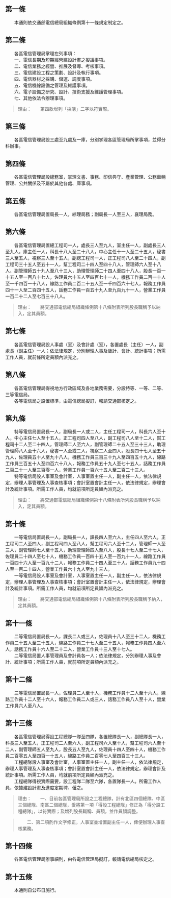 第一條 
-------
　　本通則依交通部電信總局組織條例第十一條規定制定之。  


第二條 
-------
　　各區電信管理局掌理左列事項：  
　　一、電信長期及短期經營建設計畫之擬議事項。  
　　二、電信業務之經營、推展及督導、考核事項。  
　　三、電信建設工程之策劃、設計及執行事項。  
　　四、電信器材之採購、儲運、調度事項。  
　　五、電信機線設備之管理及維護事項。  
　　六、電子設備之研究、設計、技術支援及維護管理事項。  
　　七、其他依法令辦理事項。  
> 理由：　　第四款增列「採購」二字以符實際。



第三條 
-------
　　各區電信管理局設三處至九處及一庫，分別掌理各區管理局所掌事項，並得分科辦事。  


第四條 
-------
　　各區電信管理局設總務室，掌理文書、事務、印信典守、產業管理、公務車輛管理、公共關係及不屬於其他各處、庫事項。  


第五條 
-------
　　各區電信管理局置局長一人，綜理局務；副局長一人至三人，襄理局務。  


第六條 
-------
　　各區電信管理局置總工程司一人，處長三人至九人，室主任一人，副處長三人至九人，庫主任一人，科長十八人至二十八人，中心主任十一人至二十五人，秘書三人至五人，視察三人至十五人，副總工程司一人，正工程司八人至二十四人，副工程司三十五人至五十一人，幫工程司二十四人至四十八人，管理師六人至十八人、副管理師五十九人至八十三人，助理管理師二十四人至四十八人，股長一百一十五人至一百八十七人，佐理員六十五人至四百七十一人，機務工作員二百一十人至一千四百一十八人，線路工作員二百二十五人至一千四百六十七人，報務工作員四十一人至二百四十五人，話務工作員一百五十九人至九百九十一人，營業工作員一百二十二人至七百三十八人。  
> 理由：　　將交通部電信總局組織條例第十八條附表所列股長職稱予以納入，定其員額。



第七條 
-------
　　各區電信管理局設人事處（室）及會計處（室），各置處長（主任）一人，副處長（副主任）一人；依法律規定，分別辦理人事及歲計、會計、統計事項；所需工作人員，就前條所定員額內派充之。  


第八條 
-------
　　各區電信管理局得視地方行政區域及各地業務需要，分設特等、一等、二等、三等電信局。  
　　各等電信局之設置標準，由電信總局擬訂，報請交通部核定之。  


第九條 
-------
　　特等電信局置局長一人，副局長一人或二人，主任工程司一人，科長六人至十人，中心主任七人至十五人，正工程司四人至八人，副工程司八人至十二人，幫工程司十二人至二十四人，管理師二人至六人，副管理師二十五人至三十三人，助理管理師八人至十六人，秘書一人至或二人，視察二人至四人，股長四十七人至五十九人，佐理員五十人至九十八人，機務工作員三百三十九人至四百五十九人，線路工作員三百五十人至四百六十八人，報務工作員五十九人至七十五人，話務工作員二百二十一人至三百零一人，營業工作員一百六十五人至二百二十三人。  
　　特等電信局設人事室及會計室，人事室置主任一人，副主任一人，依法律規定，辦理人事管理及人事查核事項；會計室置會計主任一人，依法律規定，辦理會計及統計事項。所需工作人員，均就前項所定員額內派充之。  
> 理由：　　將交通部電信總局組織條例第十八條附表所列股長職稱予以納入，定其員額。



第十條 
-------
　　一等電信局置局長一人，副局長一人，課長四人至六人，主任四人至六人，正工程司二人至四人，副工程司四人至八人，幫工程司六人至十二人，管理師一人至三人，副管理師七人至十五人，助理管理師四人至八人，股長十七人至二十七人，佐理員二十四人至七十人，機務工作員一百四十五人至一百九十一人，線路工作員一百四十六人至一百九十二人，報務工作員二十四人至三十人，話務工作員九十四人至一百二十四人，營業工作員六十九人至九十三人。  
　　一等電信局設人事室及會計室，人事室置主任一人，副主任一人，依法律規定，辦理人事管理及人事查核事項；會計室置會計主任一人，依法律規定，辦理會計及統計事項。所需工作人員，均就前項所定員額內派充之。  
> 理由：　　將交通部電信總局組織條例第十八條附表所列股長職稱予納入，定其員額。



第十一條 
---------
　　二等電信局置局長一人，課長二人或三人，佐理員十八人至三十二人，機務工作員二十五人至三十五人，線路工作員二十七人至三十五人，報務工作員四人至六人，話務工作員十六人至二十二人，營業工作員十三人至十七人。  
　　二等電信局置人事管理員及會計員各一人；依法律規定，分別辦理人事及會計、統計事項；所需工作人員，就前項所定員額內派充之。  


第十二條 
---------
　　三等電信局置局長一人，佐理員二人至十人，機務工作員十二人至十六人，線路工作員十二人至十六人，報務工作員二人或三人，話務工作員八人至十人，營業工作員六人至八人。  


第十三條 
---------
　　各區電信管理局得設工程總隊一隊至四隊，各置總隊長一人，副總隊長一人，科長三人至五人，正工程司二人至六人，副工程司六人至十人，幫工程司六人至十二人，副管理師五人至九人，股長五人至九人，佐理員十四人至四十人，機務工作員二百零五人至四百一十五人，線路工作員二百零七人至四百三十三人。  
　　工程總隊設人事室及會計室，人事室置主任一人，副主任一人，依法律規定，辦理人事管理及人事查核事項；會計室置會計主任一人，依法律規定，辦理會計及統計事項。所需工作人員，均就前項所定員額內派充之。  
　　工程總隊得視實際需要，設工程隊二隊至六隊，各置隊長一人。所需工作人員，依據建設計畫及進度定期聘、僱之。  
> 理由：　　一、目前各區管理局所設之工程總隊，計有北區四個總隊、中區三個總隊、南區二個總隊，爰將第一項「得設工程總隊」修正為「得分設工程總隊」，以符實際；及增列股長職稱、員額，並作員額調整。

> 　　二、第二項酌作文字修正，人事室並增置副主任一人，俾便辦理人事查核業務。



第十四條 
---------
　　各區電信管理局辦事細則，由各電信管理局擬訂，報請電信總局核定之。  


第十五條 
---------
　　本通則自公布日施行。